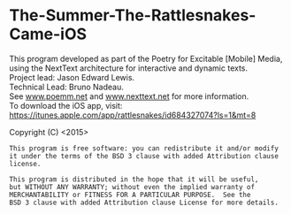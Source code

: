 # The-Summer-The-Rattlesnakes-Came-iOS

This program developed as part of the Poetry for Excitable [Mobile] Media, using the NextText architecture for interactive and dynamic texts. <br/>
Project lead: Jason Edward Lewis. <br/>
Technical Lead: Bruno Nadeau. <br/>
See www.poemm.net and www.nexttext.net for more information. <br/>
To download the iOS app, visit: https://itunes.apple.com/app/rattlesnakes/id684327074?ls=1&mt=8 <br/>

 Copyright (C) <2015>  <Jason Lewis>
  
    This program is free software: you can redistribute it and/or modify
    it under the terms of the BSD 3 clause with added Attribution clause license.

    This program is distributed in the hope that it will be useful,
    but WITHOUT ANY WARRANTY; without even the implied warranty of
    MERCHANTABILITY or FITNESS FOR A PARTICULAR PURPOSE.  See the
    BSD 3 clause with added Attribution clause License for more details.
